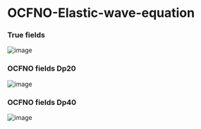 # OCFNO-Elastic-wave-equation
### True fields
![image](https://github.com/Tianze1992/OCFNO-Elastic-wave-equation/blob/main/True.gif,width="20")
### OCFNO fields Dp20
![image](https://github.com/Tianze1992/OCFNO-Elastic-wave-equation/blob/main/Dp20.gif)
### OCFNO fields Dp40
![image](https://github.com/Tianze1992/OCFNO-Elastic-wave-equation/blob/main/Dp40.gif)
